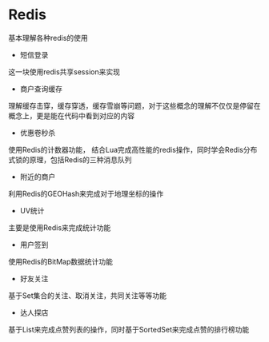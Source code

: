 # Redis

基本理解各种redis的使用

* 短信登录

这一块使用redis共享session来实现

* 商户查询缓存

理解缓存击穿，缓存穿透，缓存雪崩等问题，对于这些概念的理解不仅仅是停留在概念上，更是能在代码中看到对应的内容

* 优惠卷秒杀

使用Redis的计数器功能， 结合Lua完成高性能的redis操作，同时学会Redis分布式锁的原理，包括Redis的三种消息队列

* 附近的商户

利用Redis的GEOHash来完成对于地理坐标的操作

* UV统计

主要是使用Redis来完成统计功能

* 用户签到

使用Redis的BitMap数据统计功能

* 好友关注

基于Set集合的关注、取消关注，共同关注等等功能

* 达人探店

基于List来完成点赞列表的操作，同时基于SortedSet来完成点赞的排行榜功能
